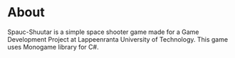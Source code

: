 # About
Spauc-Shuutar is a simple space shooter game made for a Game Development Project at Lappeenranta University of Technology. This game uses Monogame library for C#.
